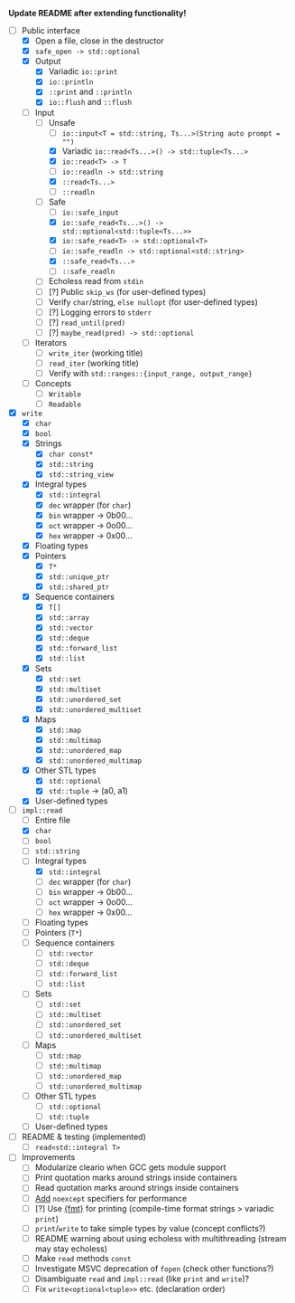 **Update README after extending functionality!**

* [ ] Public interface
	* [x] Open a file, close in the destructor
	* [x] `safe_open -> std::optional`
	* [x] Output
		* [x] Variadic `io::print`
		* [x] `io::println`
		* [x] `::print` and `::println`
		* [x] `io::flush` and `::flush`
	* [ ] Input
		* [ ] Unsafe
			* [ ] `io::input<T = std::string, Ts...>(String auto prompt = "")`
			* [x] Variadic `io::read<Ts...>() -> std::tuple<Ts...>`
			* [x] `io::read<T> -> T`
			* [ ] `io::readln -> std::string`
			* [x] `::read<Ts...>`
			* [ ] `::readln`
		* [ ] Safe
			* [ ] `io::safe_input`
			* [x] `io::safe_read<Ts...>() -> std::optional<std::tuple<Ts...>>`
			* [x] `io::safe_read<T> -> std::optional<T>`
			* [ ] `io::safe_readln -> std::optional<std::string>`
			* [x] `::safe_read<Ts...>`
			* [ ] `::safe_readln`
		* [ ] Echoless read from `stdin`
		* [ ] [?] Public `skip_ws` (for user-defined types)
		* [ ] Verify `char`/string, `else nullopt` (for user-defined types)
		* [ ] [?] Logging errors to `stderr`
		* [ ] [?] `read_until(pred)`
		* [ ] [?] `maybe_read(pred) -> std::optional`
	* [ ] Iterators
		* [ ] `write_iter` (working title)
		* [ ] `read_iter` (working title)
		* [ ] Verify with `std::ranges::{input_range, output_range}`
	* [ ] Concepts
		* [ ] `Writable`
		* [ ] `Readable`
* [x] `write`
	* [x] `char`
	* [x] `bool`
	* [x] Strings
		* [x] `char const*`
		* [x] `std::string`
		* [x] `std::string_view`
	* [x] Integral types
		* [x] `std::integral`
		* [x] `dec` wrapper (for `char`)
		* [x] `bin` wrapper -> 0b00...
		* [x] `oct` wrapper -> 0o00...
		* [x] `hex` wrapper -> 0x00...
	* [x] Floating types
	* [x] Pointers
		* [x] `T*`
		* [x] `std::unique_ptr`
		* [x] `std::shared_ptr`
	* [x] Sequence containers
		* [x] `T[]`
		* [x] `std::array`
		* [x] `std::vector`
		* [x] `std::deque`
		* [x] `std::forward_list`
		* [x] `std::list`
	* [x] Sets
		* [x] `std::set`
		* [x] `std::multiset`
		* [x] `std::unordered_set`
		* [x] `std::unordered_multiset`
	* [x] Maps
		* [x] `std::map`
		* [x] `std::multimap`
		* [x] `std::unordered_map`
		* [x] `std::unordered_multimap`
	* [x] Other STL types
		* [x] `std::optional`
		* [x] `std::tuple` -> (a0, a1)
	* [x] User-defined types
* [ ] `impl::read`
	* [ ] Entire file
	* [x] `char`
	* [ ] `bool`
	* [ ] `std::string`
	* [ ] Integral types
		* [x] `std::integral`
		* [ ] `dec` wrapper (for `char`)
		* [ ] `bin` wrapper -> 0b00...
		* [ ] `oct` wrapper -> 0o00...
		* [ ] `hex` wrapper -> 0x00...
	* [ ] Floating types
	* [ ] Pointers (`T*`)
	* [ ] Sequence containers
		* [ ] `std::vector`
		* [ ] `std::deque`
		* [ ] `std::forward_list`
		* [ ] `std::list`
	* [ ] Sets
		* [ ] `std::set`
		* [ ] `std::multiset`
		* [ ] `std::unordered_set`
		* [ ] `std::unordered_multiset`
	* [ ] Maps
		* [ ] `std::map`
		* [ ] `std::multimap`
		* [ ] `std::unordered_map`
		* [ ] `std::unordered_multimap`
	* [ ] Other STL types
		* [ ] `std::optional`
		* [ ] `std::tuple`
	* [ ] User-defined types
* [ ] README & testing (implemented)
	* [ ] `read<std::integral T>`
* [ ] Improvements
	* [ ] Modularize cleario when GCC gets module support
	* [ ] Print quotation marks around strings inside containers
	* [ ] Read quotation marks around strings inside containers
	* [ ] [Add](https://stackoverflow.com/questions/42832657/what-can-and-what-cant-throw-an-exception-in-c/42835627#42835627) `noexcept` specifiers for performance
	* [ ] [?] Use [{fmt}](https://github.com/fmtlib/fmt) for printing (compile-time format strings > variadic `print`)
	* [ ] `print`/`write` to take simple types by value (concept conflicts?)
	* [ ] README warning about using echoless with multithreading (stream may stay echoless)
	* [ ] Make `read` methods `const`
	* [ ] Investigate MSVC deprecation of `fopen` (check other functions?)
	* [ ] Disambiguate `read` and `impl::read` (like `print` and `write`)?
	* [ ] Fix `write<optional<tuple>>` etc. (declaration order)

